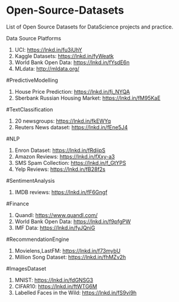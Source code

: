 # Open-Source-Datasets
List of Open Source Datasets for DataScience projects and practice.


Data Source Platforms
1.  UCI: https://lnkd.in/fu3iUhY
2. Kaggle Datasets: https://lnkd.in/fyWeatk
3. World Bank Open Data: https://lnkd.in/fYsdE6n
4. MLdata: http://mldata.org/

#PredictiveModelling
1. House Price Prediction: https://lnkd.in/fj_NYQA
2.  Sberbank Russian Housing Market: https://lnkd.in/fM95KaE

#TextClassification
1. 20 newsgroups: https://lnkd.in/fkEWYq
2. Reuters News dataset: https://lnkd.in/fEne5J4

#NLP
1. Enron Dataset: https://lnkd.in/fRdijpS
2. Amazon Reviews: https://lnkd.in/fXxy-a3
3. SMS Spam Collection: https://lnkd.in/f_GtYPS
4. Yelp Reviews: https://lnkd.in/fB28f2s

#SentimentAnalysis
1. IMDB reviews: https://lnkd.in/fF6Gngf

#Finance
1. Quandl: https://www.quandl.com/
2. World Bank Open Data: https://lnkd.in/f9pfgPW
3. IMF Data: https://lnkd.in/fyJQniG

#RecommendationEngine
1. Movielens,LastFM: https://lnkd.in/f73mybU
2. Million Song Dataset: https://lnkd.in/fhMZv2h

#ImagesDataset
1. MNIST: https://lnkd.in/fdGNSG3
2. CIFAR10: https://lnkd.in/ftWTG6M
3. Labelled Faces in the Wild: https://lnkd.in/fS9vi9h
